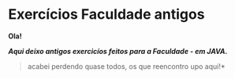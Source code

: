 # Exercícios Faculdade antigos

**Ola!**

***Aqui deixo antigos exercicíos feitos para a Faculdade - em JAVA.***

>acabei perdendo quase todos, os que reencontro upo aqui!*
